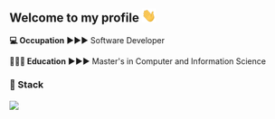 <h2>Welcome to my profile <img src="https://raw.githubusercontent.com/ABSphreak/ABSphreak/master/gifs/Hi.gif" width="25px"></h2>

**💻 Occupation** ►►► Software Developer

**👩🏻‍🎓 Education** ►►► Master's in Computer and Information Science

### 🚀 Stack
<p>
    <a href="https://skillicons.dev/" target="_blank">
        <img align="center" src="https://skillicons.dev/icons?i=go,python,git,postman,html,css" />
    </a>
</p>
